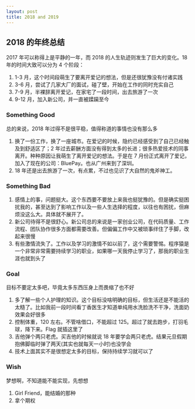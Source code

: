 ```yaml
---
layout: post
title: 2018 and 2019
---
```


## 2018 的年终总结

2017 年可以称得上是平静的一年，而 2018 的人生轨迹则发生了巨大的变化。18 年的时间大致可以分为 4 个阶段：
1. 1-3 月，这个时间段萌生了要离开爱记的想法，但是还很犹豫没有付诸实践
2. 3-6 月，尝试了几家大厂的面试，碰了壁，开始在工作的同时充实自己
3. 7-9 月，半裸辞离开爱记，在家宅了一段时间，出去旅游了一次
4. 9-12 月，加入新公司，并一直被蹂躏至今

### Something Good

总的来说，2018 年过得不是很平稳，值得称道的事情也没有那么多

1. 换了一份工作，换了一座城市。在爱记的时候，隐约已经感受到了自己已经触及到舒适区了；2 年过去薪酬方面没有得到太多的长进；很多热爱技术的同事离开。种种原因让我萌生了离开爱记的想法。于是在 7 月份正式离开了爱记，加入了现在的公司：BluePay。也从广州来到了深圳。
2. 18 年还是出去旅游了一次，有点累，不过也见识了大自然的鬼斧神工。

### Something Bad

1. 感情上的事，问题挺大。这个东西要不要放上来我也挺犹豫的。但是确实挺困扰我的，甚至达到了影响工作以及一些人生选择的程度，以往也有困扰，但麻烦没这么大。具体就不展开了。
2. 新公司待得不是很舒心。新公司总的来说是一家创业公司，在代码质量、工作流程、团队协作很多方面都需要改善。但偏偏工作中又被琐事绊住了手脚，改起来很慢
3. 有些激情流失了。工作以及学习的激情不如以前了，这个需要警惕。程序猿是一个非常非常需要持续学习的职业，如果哪一天我停止学习了，那我的职业生涯也就到头了

### Goal

目标不要定太多吧，毕竟太多东西压身上而畏缩了也不好

1. 多了解一些个人护理的知识。这个目标没啥明确的目标，但生活还是不能活的太糙了。比如我前一段时间看丁香医生才知道单纯用水洗脸洗不干净，洗面奶效果会好很多
2. 控制体重，120 左右。不管啥借口，不能超过 125。超过了就去跑步，打羽毛球，降下来。Flag 就插这里了
3. 吉他弹个两只老虎。买吉他的时候就说 18 年要学会两只老虎。结果元旦假期抱佛脚临时弹了两天(其实也就每天一小时)也没学会
4. 技术上面其实不是很想定太多的目标，保持持续学习就可以了

### Wish

梦想啊，不知道能不能实现，先想想

1. Girl Friend，能结婚的那种
2. 拿个期权